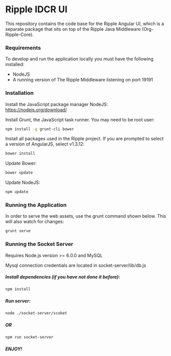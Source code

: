 Ripple IDCR UI
=========

This repository contains the code base for the Ripple Angular UI, which is a separate package that sits on top of
 the Ripple Java Middleware (Org-Ripple-Core).
 

### Requirements

To develop and run the application locally you must have the following installed:
* NodeJS
* A running version of The Ripple Middleware listening on port 19191


### Installation

Install the JavaScript package manager NodeJS:  
https://nodejs.org/download/

Install Grunt, the JavaScript task runner. You may need to be root user:  
```sh
npm install -g grunt-cli bower
```

Install all packages used in the Ripple project. If you are prompted to select a version of AngularJS, select v1.3.12:  
```sh
bower install
```

Update Bower:  
```sh
bower update
```

Update NodeJS:  
```sh
npm update
```

### Running the Application

In order to serve the web assets, use the grunt command shown below. This will also watch for changes:  
```sh
grunt serve
```

### Running the Socket Server
Requires Node.js version >= 6.0.0 and MySQL

Mysql connection credentials are located in socket-server/lib/db.js
 
##### Install dependencies (if you have not done it before):
```sh
npm install
```

##### Run server:
```sh
node ./socket-server/scoket
```
##### OR
```sh
npm run socket-server
```


##### ENJOY!
